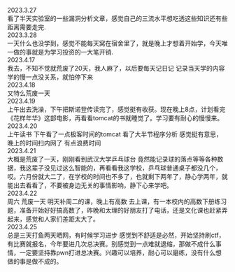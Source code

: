 2023.3.27<br>
看了半天实验室的一些漏洞分析文章，感觉自己的三流水平想吃透这些知识还有些距离需要走完.<br>
2023.3.28<br>
一天什么也没学到，感觉不能每天窝在宿舍里了，就是晚上才想着开始学，今天唯一做的事就是为学习投资的一大笔开销.
<br>2023.4.17<br>
我去，不知不觉就荒废了20天，我人麻了，以后要每天记日记 记录当天学的内容 学的慢一点没关系，就怕停下来
<br>2023.4.18<br>
又特么荒废一天
<br>2023.4.19<br>
上午出去洗澡，下午把斯诺登传读完了，感觉挺有收获。现在晚上8点，计划看完《花样年华》这部电影，再看看tomcat的书就睡觉了。学习要有耐心的慢慢来。
<br>2023.4.20<br>
上午读书 下午看了一点极客时间的tomcat  看了大半节程序分析 感觉挺有意思，晚上的时间扫内网了 有点浪费时间
<br>2023.4.21<br>
大概是荒废了一天，刚刚看到武汉大学乒乓球台 竟然能记录球的落点等等各种数据，我这辈子没见过这么智能的，再看看我这学校，乒乓球普通桌子都没几个，哎。六月份就大二了，在学校的时间也不多了，也就剩下两年了，静心学两年，就能出去看看了，不要被身边无关的事情影响，静下心来学吧。
<br>2023.4.22<br>
周六 荒废一天 明天补周二的课，晚上有高数 去上课，有一本校内的高数下册练习题，准备开始好好搞高数了，昨晚和太理的好朋友打了电话，还是文化课也赶紧弄起来，感觉和人家们差距太大了。
<br>2023.4.25<br>
总是三天打鱼两天晒网，有时候学习进步 感觉到不舒适是必然，开始坚持刷ctf，有比赛就报名，今年要进几次总决赛。别感觉到一点难就退缩，那做不成什么事情，一定要坚持靠pwn打进总决赛。兴趣可以培养，耐心可以磨练，没有什么想做的事是做不成的。
